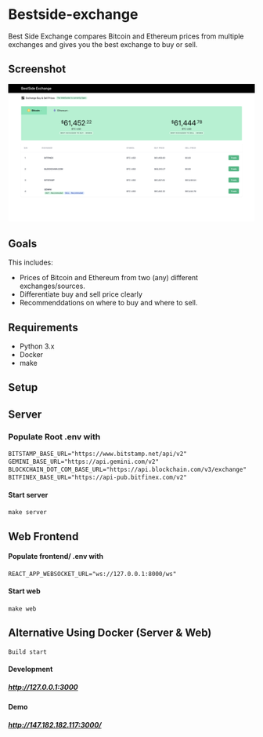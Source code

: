 # Bestside-exchange

Best Side Exchange compares Bitcoin and Ethereum prices from multiple exchanges and gives you the best exchange to buy or sell.

## Screenshot

![Service FLow diagram](/docs/app-screenshot.png)

## Goals

This includes:

- Prices of Bitcoin and Ethereum from two (any) different exchanges/sources.
- Differentiate buy and sell price clearly
- Recommenddations on where to buy and where to sell.

## Requirements

- Python 3.x
- Docker
- make

## Setup

## Server

### Populate Root .env with

```
BITSTAMP_BASE_URL="https://www.bitstamp.net/api/v2"
GEMINI_BASE_URL="https://api.gemini.com/v2"
BLOCKCHAIN_DOT_COM_BASE_URL="https://api.blockchain.com/v3/exchange"
BITFINEX_BASE_URL="https://api-pub.bitfinex.com/v2"
```

#### Start server

```
make server
```

## Web Frontend

#### Populate frontend/ .env with

```
REACT_APP_WEBSOCKET_URL="ws://127.0.0.1:8000/ws"
```

#### Start web

```
make web
```

## Alternative Using Docker (Server & Web)

```
Build start
```

#### Development
##### http://127.0.0.1:3000

#### Demo
##### http://147.182.182.117:3000/
